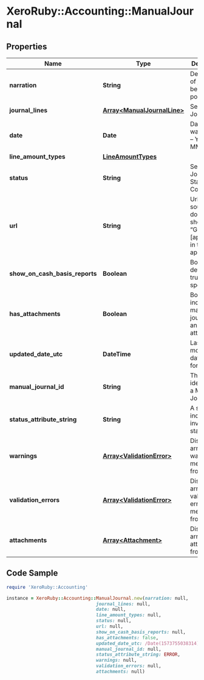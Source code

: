 # XeroRuby::Accounting::ManualJournal

## Properties

Name | Type | Description | Notes
------------ | ------------- | ------------- | -------------
**narration** | **String** | Description of journal being posted | 
**journal_lines** | [**Array&lt;ManualJournalLine&gt;**](ManualJournalLine.md) | See JournalLines | [optional] 
**date** | **Date** | Date journal was posted – YYYY-MM-DD | [optional] 
**line_amount_types** | [**LineAmountTypes**](LineAmountTypes.md) |  | [optional] 
**status** | **String** | See Manual Journal Status Codes | [optional] 
**url** | **String** | Url link to a source document – shown as “Go to [appName]” in the Xero app | [optional] 
**show_on_cash_basis_reports** | **Boolean** | Boolean – default is true if not specified | [optional] 
**has_attachments** | **Boolean** | Boolean to indicate if a manual journal has an attachment | [optional] [default to false]
**updated_date_utc** | **DateTime** | Last modified date UTC format | [optional] 
**manual_journal_id** | **String** | The Xero identifier for a Manual Journal | [optional] 
**status_attribute_string** | **String** | A string to indicate if a invoice status | [optional] 
**warnings** | [**Array&lt;ValidationError&gt;**](ValidationError.md) | Displays array of warning messages from the API | [optional] 
**validation_errors** | [**Array&lt;ValidationError&gt;**](ValidationError.md) | Displays array of validation error messages from the API | [optional] 
**attachments** | [**Array&lt;Attachment&gt;**](Attachment.md) | Displays array of attachments from the API | [optional] 

## Code Sample

```ruby
require 'XeroRuby::Accounting'

instance = XeroRuby::Accounting::ManualJournal.new(narration: null,
                                 journal_lines: null,
                                 date: null,
                                 line_amount_types: null,
                                 status: null,
                                 url: null,
                                 show_on_cash_basis_reports: null,
                                 has_attachments: false,
                                 updated_date_utc: /Date(1573755038314)/,
                                 manual_journal_id: null,
                                 status_attribute_string: ERROR,
                                 warnings: null,
                                 validation_errors: null,
                                 attachments: null)
```


